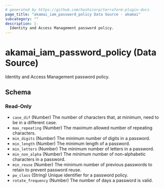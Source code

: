 ```yaml
---
# generated by https://github.com/hashicorp/terraform-plugin-docs
page_title: "akamai_iam_password_policy Data Source - akamai"
subcategory: ""
description: |-
  Identity and Access Management password policy.
---
```


# akamai_iam_password_policy (Data Source)

Identity and Access Management password policy.



<!-- schema generated by tfplugindocs -->
## Schema

### Read-Only

- `case_dif` (Number) The number of characters that, at minimum, need to be in a different case.
- `max_repeating` (Number) The maximum allowed number of repeating characters.
- `min_digits` (Number) The minimum number of digits in a password.
- `min_length` (Number) The minimum length of a password.
- `min_letters` (Number) The minimum number of letters in a password.
- `min_non_alpha` (Number) The minimum number of non-alphabetic characters in a password.
- `min_reuse` (Number) The minimum number of previous passwords to retain to prevent password reuse.
- `pw_class` (String) Unique identifier for a password policy.
- `rotate_frequency` (Number) The number of days a password is valid.
